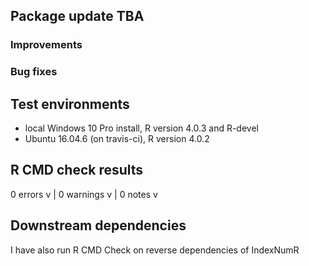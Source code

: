 
## Package update TBA

### Improvements


### Bug fixes


## Test environments

* local Windows 10 Pro install, R version 4.0.3 and R-devel
* Ubuntu 16.04.6 (on travis-ci), R version 4.0.2

## R CMD check results
0 errors v | 0 warnings v | 0 notes v 

## Downstream dependencies

I have also run R CMD Check on reverse dependencies of IndexNumR
